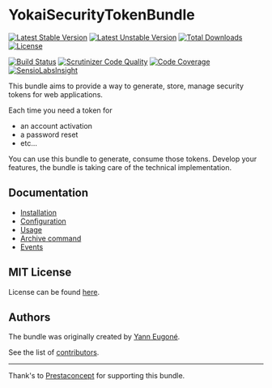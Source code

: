YokaiSecurityTokenBundle
========================

[![Latest Stable Version](https://poser.pugx.org/yokai/security-token-bundle/v/stable)](https://packagist.org/packages/yokai/security-token-bundle)
[![Latest Unstable Version](https://poser.pugx.org/yokai/security-token-bundle/v/unstable)](https://packagist.org/packages/yokai/security-token-bundle)
[![Total Downloads](https://poser.pugx.org/yokai/security-token-bundle/downloads)](https://packagist.org/packages/yokai/security-token-bundle)
[![License](https://poser.pugx.org/yokai/security-token-bundle/license)](https://packagist.org/packages/yokai/security-token-bundle)

[![Build Status](https://api.travis-ci.org/yokai-php/security-token-bundle.png?branch=master)](https://travis-ci.org/yokai-php/security-token-bundle)
[![Scrutinizer Code Quality](https://scrutinizer-ci.com/g/yokai-php/security-token-bundle/badges/quality-score.png?b=master)](https://scrutinizer-ci.com/g/yokai-php/security-token-bundle/?branch=master)
[![Code Coverage](https://scrutinizer-ci.com/g/yokai-php/security-token-bundle/badges/coverage.png?b=master)](https://scrutinizer-ci.com/g/yokai-php/security-token-bundle/?branch=master)
[![SensioLabsInsight](https://insight.sensiolabs.com/projects/77506b7f-27a5-4513-9e7a-716335e600c5/mini.png)](https://insight.sensiolabs.com/projects/77506b7f-27a5-4513-9e7a-716335e600c5)


This bundle aims to provide a way to generate, store, manage security tokens for web applications.

Each time you need a token for 

- an account activation
- a password reset
- etc...

You can use this bundle to generate, consume those tokens.
Develop your features, the bundle is taking care of the technical implementation.


Documentation
-------------

- [Installation](Resources/doc/1-installation.md)
- [Configuration](Resources/doc/2-configuration.md)
- [Usage](Resources/doc/3-usage.md)
- [Archive command](Resources/doc/4-archive-command.md)
- [Events](Resources/doc/5-events.md)


MIT License
-----------

License can be found [here](https://github.com/yokai-php/security-token-bundle/blob/master/LICENSE).


Authors
-------

The bundle was originally created by [Yann Eugoné](https://github.com/yann-eugone).

See the list of [contributors](https://github.com/yokai-php/security-token-bundle/contributors).

---

Thank's to [Prestaconcept](https://github.com/prestaconcept) for supporting this bundle.
